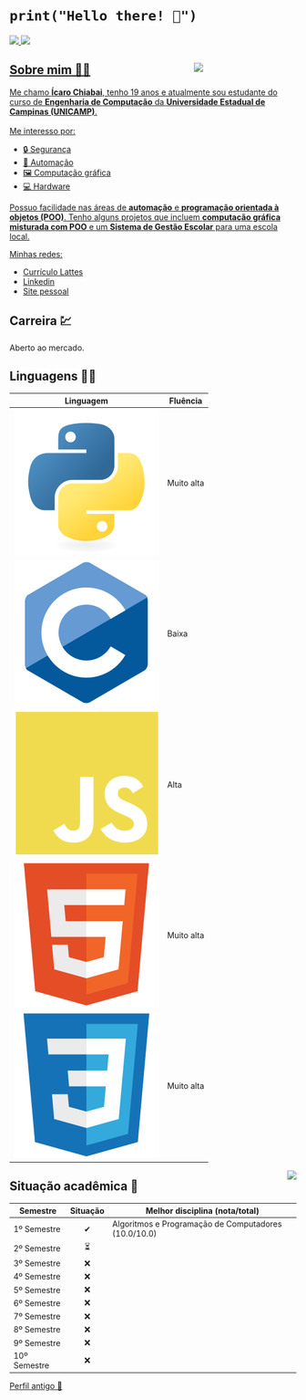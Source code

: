 # `print("Hello there! 👋")`
<div>
  <a href="https://github.com/icarochiabai">
  <img height="180em" src="https://github-readme-stats.vercel.app/api?username=icarochiabai&show_icons=true&theme=dracula&include_all_commits=true&count_private=true"/>
  <img height="180em" src="https://github-readme-stats.vercel.app/api/top-langs/?username=icarochiabai&layout=compact&langs_count=7&theme=dracula"/>
</div>
<img align="right" width="180em" src="https://64.media.tumblr.com/398c864547a3c187c8f301191dc2e805/tumblr_inline_pbinfandsp1suiyhg_500.gifv">
  

## Sobre mim 👨‍🔧
Me chamo **Ícaro Chiabai**, tenho 19 anos e atualmente sou estudante do curso de **Engenharia de Computação** da **Universidade Estadual de Campinas (UNICAMP)**. <br> <br>
Me interesso por:
* 🔒 Segurança
* 🤖 Automação
* 🖼 Computação gráfica
* 💻 Hardware

Possuo facilidade nas áreas de **automação** e **programação orientada à objetos (POO)**. Tenho alguns projetos que incluem **computação gráfica misturada com POO** e um **Sistema de Gestão Escolar** para uma escola local.

Minhas redes:
* [Currículo Lattes]()
* [Linkedin]()
* [Site pessoal]()

## Carreira 💹
  Aberto ao mercado.
  
## Linguagens 👨‍💻
 Linguagem | Fluência
 --------- | --------
 ![Teste](https://raw.githubusercontent.com/devicons/devicon/master/icons/python/python-original.svg)| Muito alta
 ![Teste](https://github.com/devicons/devicon/blob/master/icons/c/c-original.svg)| Baixa
 ![Teste](https://raw.githubusercontent.com/devicons/devicon/master/icons/javascript/javascript-plain.svg)| Alta
 ![Teste](https://raw.githubusercontent.com/devicons/devicon/master/icons/html5/html5-original.svg)| Muito alta
 ![Teste](https://raw.githubusercontent.com/devicons/devicon/master/icons/css3/css3-original.svg)| Muito alta

<div>
  <img align="right" src="https://media.tenor.com/images/6859e140b3e9232d4faae8ea88825a96/tenor.gif">
</div>
 
## Situação acadêmica 🧾
Semestre   | Situação | Melhor disciplina (nota/total)
---------  | :--------: | ------------------------
1º Semestre  |   ✔    | Algoritmos e Programação de Computadores (10.0/10.0)
2º Semestre  |   ⏳   |
3º Semestre  |   ❌   |
4º Semestre  |   ❌   |
5º Semestre  |   ❌   |
6º Semestre  |   ❌   |
7º Semestre  |   ❌   |
8º Semestre  |   ❌   |
9º Semestre  |   ❌   |
10º Semestre |   ❌   |

[Perfil antigo 👥](https://github.com/mathaddicted/)
